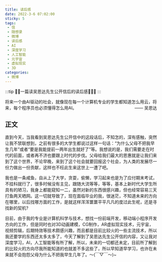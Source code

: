 ```yaml
---
title: 读后感
date: 2022-3-6 07:02:00
sticky: 5
tags:
 - 信
 - 随想录
 - 微博
 - 读后感
 - AI
 - 深度学习
 - 人工智能
 - 元宇宙
 - 虚拟现实
 - 3D
categories: 
 - 微博
---
```


:::tip
:strawberry::tangerine:一篇读吴恩达先生公开信后的读后感:lollipop::strawberry::candy:
:::

<!-- more -->

将来一个由AI驱动的社会，就像现在每一个计算机专业的学生都知道怎么用云，将来，每个程序员也必须懂得怎么用AI。
<span style="float:right">—— 吴恩达</span>

## 正文

直到今天，当我看到吴恩达先生公开信中的这段话后，不知怎的，深有感触，突然让我不禁联想到，之前有很多的大学生都说过这样一句话：“为什么父母不把我早生几年”或者“要是我能提前一两年出生就好了”等。我想说的是，我们需要走在时代的前面，或者再不济也要跟上时代的步伐。父母给我们最大的恩惠就是让我们来到了这个世界，不论早晚，来到了这个社会就要回报这个社会，为人类的发展尽一份力做出一份贡献，这样也不枉此生来这世上一遭了吧。

我也是一条咸鱼，自从上了大学，贪耍，偷懒，学习起来也是为了应付期末考试，不挂科就行了，很多时候没有主见，跟随大流等等，等等，基本上新时代大学生所具有的陋习，我身上都能窥知一二，虽然对新的东西很感兴趣，但也经常容易三天打鱼两天晒网。这一切就导致了，现在面临毕业的我，很迷茫，不知道未来的方向在哪里，以后找哪方面的工作，是就这样浑浑噩噩平平凡凡的度过此生呢，还是寻找新的契机?

目前，由于我的专业是计算机科学与技术，想找一份前端开发，移动端小程序开发方向的工作，但是同时也对3D动画建模，CG制作，AR虚拟现实技术，元宇宙，视频剪辑，后期特效等技术颇感兴趣，而且都是目前比较火的一些主流技术，所以我还要学的东西还太多太多了，今天了解到了吴恩达先生公开信的内容，又让我对深度学习，AI，人工智能等有所了解，所以，未来的一切都还未定，目前所了解到的比较火的方向尽我所能知道的也就差不多这些了，所以早知道早学习，也许在未来就不会抱怨父母为什么不把我早生几年了。～(￣▽￣～)~